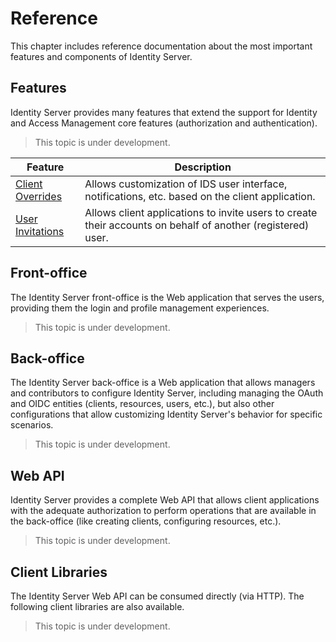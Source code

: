 # Reference

This chapter includes reference documentation about the most important features and components of Identity Server.

## Features

Identity Server provides many features that extend the support for Identity and Access Management core features (authorization and authentication).

> This topic is under development.

| Feature | Description |
| - | - |
| [Client Overrides](features/client-overrides.md) | Allows customization of IDS user interface, notifications, etc. based on the client application. |
| [User Invitations](features/user-invitations.md) | Allows client applications to invite users to create their accounts on behalf of another (registered) user.|

## Front-office

The Identity Server front-office is the Web application that serves the users, providing them the login and profile management experiences.

> This topic is under development.

## Back-office

The Identity Server back-office is a Web application that allows managers and contributors to configure Identity Server, including managing the OAuth and OIDC entities (clients, resources, users, etc.), but also other configurations that allow customizing Identity Server's behavior for specific scenarios.

> This topic is under development.

## Web API

Identity Server provides a complete Web API that allows client applications with the adequate authorization to perform operations that are available in the back-office (like creating clients, configuring resources, etc.).

> This topic is under development.

## Client Libraries

The Identity Server Web API can be consumed directly (via HTTP). The following client libraries are also available.

> This topic is under development.